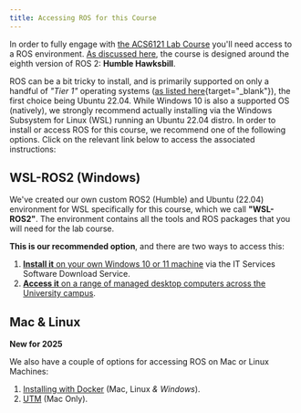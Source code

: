 ```yaml
---
title: Accessing ROS for this Course
---
```


In order to fully engage with [the ACS6121 Lab Course](../course/README.md) you'll need access to a ROS environment. [As discussed here](../about/robots.md#software), the course is designed around the eighth version of ROS 2: **Humble Hawksbill**. 

ROS can be a bit tricky to install, and is primarily supported on only a handful of *"Tier 1"* operating systems ([as listed here](https://docs.ros.org/en/humble/Installation.html){target="_blank"}), the first choice being Ubuntu 22.04. While Windows 10 is also a supported OS (natively), we strongly recommend actually installing via the Windows Subsystem for Linux (WSL) running an Ubuntu 22.04 distro. In order to install or access ROS for this course, we recommend one of the following options. Click on the relevant link below to access the associated instructions:

## WSL-ROS2 (Windows)

We've created our own custom ROS2 (Humble) and Ubuntu (22.04) environment for WSL specifically for this course, which we call **"WSL-ROS2"**. The environment contains all the tools and ROS packages that you will need for the lab course. 

**This is our recommended option**, and there are two ways to access this: 

1. [**Install it** on your own Windows 10 or 11 machine](./wsl-ros/install.md) via the IT Services Software Download Service.
1. [**Access it** on a range of managed desktop computers across the University campus](./wsl-ros/man-win.md).

## Mac & Linux

**New for 2025**

We also have a couple of options for accessing ROS on Mac or Linux Machines:

1. [Installing with Docker](./other-options/docker-ros2.md) (Mac, Linux *& Windows*).
1. [UTM](./other-options/utm.md) (Mac Only).



